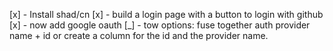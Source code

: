 [x] - Install shad/cn
[x] - build a login page with a button to login with github
[x] - now add google oauth
[_] - tow options: fuse together auth provider name + id or create a column for the id and the provider name.